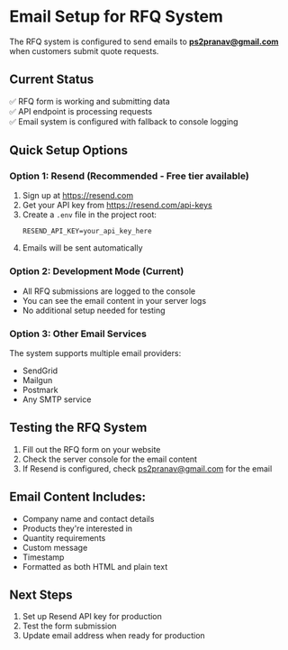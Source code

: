 # Email Setup for RFQ System

The RFQ system is configured to send emails to **ps2pranav@gmail.com** when customers submit quote requests.

## Current Status
✅ RFQ form is working and submitting data  
✅ API endpoint is processing requests  
✅ Email system is configured with fallback to console logging  

## Quick Setup Options

### Option 1: Resend (Recommended - Free tier available)
1. Sign up at https://resend.com
2. Get your API key from https://resend.com/api-keys
3. Create a `.env` file in the project root:
   ```
   RESEND_API_KEY=your_api_key_here
   ```
4. Emails will be sent automatically

### Option 2: Development Mode (Current)
- All RFQ submissions are logged to the console
- You can see the email content in your server logs
- No additional setup needed for testing

### Option 3: Other Email Services
The system supports multiple email providers:
- SendGrid
- Mailgun  
- Postmark
- Any SMTP service

## Testing the RFQ System

1. Fill out the RFQ form on your website
2. Check the server console for the email content
3. If Resend is configured, check ps2pranav@gmail.com for the email

## Email Content Includes:
- Company name and contact details
- Products they're interested in
- Quantity requirements
- Custom message
- Timestamp
- Formatted as both HTML and plain text

## Next Steps
1. Set up Resend API key for production
2. Test the form submission
3. Update email address when ready for production